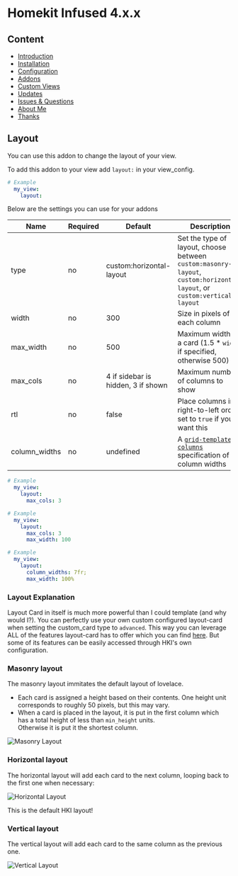 # Homekit Infused 4.x.x

## Content
- [Introduction](../index.md)
- [Installation](../installation.md)
- [Configuration](../configuration.md)
- [Addons](../addons.md)
- [Custom Views](../custom_views.md)
- [Updates](../updates.md)
- [Issues & Questions](../issues.md)
- [About Me](../about.md)
- [Thanks](../thanks.md)

## Layout

You can use this addon to change the layout of your view.

To add this addon to your view add `layout:` in your view_config.

```yaml
# Example
  my_view:
    layout:
```

Below are the settings you can use for your addons

| Name | Required | Default | Description |
|----------------------------------|-------------|----------------------|-----------------------------------------------------------------------------------------------------------------------------------------------------------------------------------|
| type | no | custom:horizontal-layout | Set the type of layout, choose between `custom:masonry-layout`, `custom:horizontal-layout`, or `custom:vertical-layout` |
| width | no | 300 | Size in pixels of each column |
| max_width | no | 500 | Maximum width of a card (1.5 \* `width` if specified, otherwise 500) |
| max_cols | no | 4 if sidebar is hidden, 3 if shown | Maximum number of columns to show |
| rtl | no | false | Place columns in right-to-left order, set to `true` if you want this |                                                                                     
| column_widths | no | undefined | A [`grid-template-columns`](https://developer.mozilla.org/en-US/docs/Web/CSS/grid-template-columns) specification of column widths |

```yaml
# Example
  my_view:
    layout:
      max_cols: 3
```
```yaml
# Example
  my_view:
    layout:
      max_cols: 3
      max_width: 100
```
```yaml
# Example
  my_view:
    layout:
      column_widths: 7fr;
      max_width: 100%
```

### Layout Explanation
Layout Card in itself is much more powerful than I could template (and why would I?). You can perfectly use your own custom configured layout-card when setting the custom_card type to `advanced`. This way you can leverage ALL of the features layout-card has to offer which you can find [here](https://github.com/thomasloven/lovelace-layout-card/blob/master/README.md). But some of its features can be easily accessed through HKI's own configuration.

### Masonry layout

The masonry layout immitates the default layout of lovelace.

- Each card is assigned a height based on their contents. One height unit corresponds to roughly 50 pixels, but this may vary.
- When a card is placed in the layout, it is put in the first column which has a total height of less than `min_height` units. \
  Otherwise it is put it the shortest column.

![Masonry Layout](https://user-images.githubusercontent.com/1299821/111067510-f2639100-84c4-11eb-9ce1-b40cf1f13772.png)

### Horizontal layout

The horizontal layout will add each card to the next column, looping back to the first one when necessary:

![Horizontal Layout](https://user-images.githubusercontent.com/1299821/111067632-7453ba00-84c5-11eb-942c-88dab6d1f19b.png)

This is the default HKI layout!

### Vertical layout

The vertical layout will add each card to the same column as the previous one.

![Vertical Layout](https://user-images.githubusercontent.com/1299821/111067990-17f19a00-84c7-11eb-905a-2c687e85e972.png)
